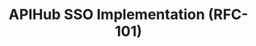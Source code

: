 ---
title: APIHub SSO Implementation (RFC-101)
layout: home
parent: OpenDSU Contributors
nav_order: 22
---